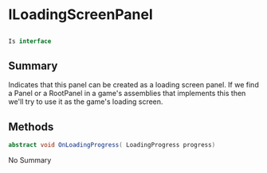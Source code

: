 # ILoadingScreenPanel

## 
```c#
Is interface
```

## Summary

Indicates that this panel can be created as a loading screen panel.
If we find a Panel or a RootPanel in a game's assemblies that implements this
then we'll try to use it as the game's loading screen.
## Methods

```c#
abstract void OnLoadingProgress( LoadingProgress progress) 
```
No Summary
